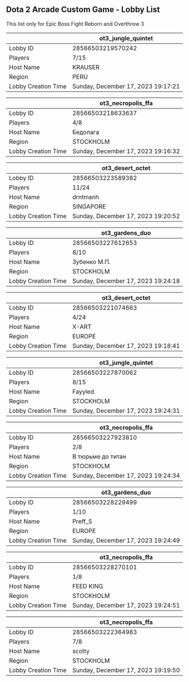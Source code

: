 ## Dota 2 Arcade Custom Game - Lobby List

This list only for Epic Boss Fight Reborn and Overthrow 3

|  | ot3_jungle_quintet |
| ------ | ------ |
| Lobby ID | 28566503219570242 |
| Players | 7/15 |
| Host Name | KRAUSER |
| Region | PERU |
| Lobby Creation Time | Sunday, December 17, 2023 19:17:21 |


|  | ot3_necropolis_ffa |
| ------ | ------ |
| Lobby ID | 28566503218633637 |
| Players | 4/8 |
| Host Name | Бедолага |
| Region | STOCKHOLM |
| Lobby Creation Time | Sunday, December 17, 2023 19:16:32 |


|  | ot3_desert_octet |
| ------ | ------ |
| Lobby ID | 28566503223589382 |
| Players | 11/24 |
| Host Name | drntmanh |
| Region | SINGAPORE |
| Lobby Creation Time | Sunday, December 17, 2023 19:20:52 |


|  | ot3_gardens_duo |
| ------ | ------ |
| Lobby ID | 28566503227612653 |
| Players | 8/10 |
| Host Name | Зубенко М.П. |
| Region | STOCKHOLM |
| Lobby Creation Time | Sunday, December 17, 2023 19:24:18 |


|  | ot3_desert_octet |
| ------ | ------ |
| Lobby ID | 28566503221074663 |
| Players | 4/24 |
| Host Name | X-ART |
| Region | EUROPE |
| Lobby Creation Time | Sunday, December 17, 2023 19:18:41 |


|  | ot3_jungle_quintet |
| ------ | ------ |
| Lobby ID | 28566503227870062 |
| Players | 8/15 |
| Host Name | Fayyled. |
| Region | STOCKHOLM |
| Lobby Creation Time | Sunday, December 17, 2023 19:24:31 |


|  | ot3_necropolis_ffa |
| ------ | ------ |
| Lobby ID | 28566503227923810 |
| Players | 2/8 |
| Host Name | В тюрьме до титан |
| Region | STOCKHOLM |
| Lobby Creation Time | Sunday, December 17, 2023 19:24:34 |


|  | ot3_gardens_duo |
| ------ | ------ |
| Lobby ID | 28566503228229499 |
| Players | 1/10 |
| Host Name | Preff_S |
| Region | EUROPE |
| Lobby Creation Time | Sunday, December 17, 2023 19:24:49 |


|  | ot3_necropolis_ffa |
| ------ | ------ |
| Lobby ID | 28566503228270101 |
| Players | 1/8 |
| Host Name | FEED KING |
| Region | STOCKHOLM |
| Lobby Creation Time | Sunday, December 17, 2023 19:24:51 |


|  | ot3_necropolis_ffa |
| ------ | ------ |
| Lobby ID | 28566503222364983 |
| Players | 7/8 |
| Host Name | scotty |
| Region | STOCKHOLM |
| Lobby Creation Time | Sunday, December 17, 2023 19:19:50 |


